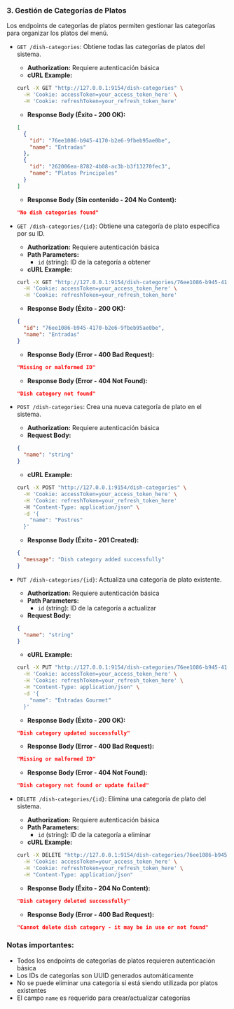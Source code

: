 ### 3. Gestión de Categorías de Platos

Los endpoints de categorías de platos permiten gestionar las categorías para organizar los platos del menú.

- `GET /dish-categories`: Obtiene todas las categorías de platos del sistema.
  - **Authorization:** Requiere autenticación básica
  - **cURL Example:**
  ```bash
  curl -X GET "http://127.0.0.1:9154/dish-categories" \
    -H 'Cookie: accessToken=your_access_token_here' \
    -H 'Cookie: refreshToken=your_refresh_token_here'
  ```
  - **Response Body (Éxito - 200 OK):**
  ```json
  [
    {
      "id": "76ee1086-b945-4170-b2e6-9fbeb95ae0be",
      "name": "Entradas"
    },
    {
      "id": "262006ea-8782-4b08-ac3b-b3f13270fec3",
      "name": "Platos Principales"
    }
  ]
  ```
  - **Response Body (Sin contenido - 204 No Content):**
  ```json
  "No dish categories found"
  ```

- `GET /dish-categories/{id}`: Obtiene una categoría de plato específica por su ID.
  - **Authorization:** Requiere autenticación básica
  - **Path Parameters:**
    - `id` (string): ID de la categoría a obtener
  - **cURL Example:**
  ```bash
  curl -X GET "http://127.0.0.1:9154/dish-categories/76ee1086-b945-4170-b2e6-9fbeb95ae0be" \
    -H 'Cookie: accessToken=your_access_token_here' \
    -H 'Cookie: refreshToken=your_refresh_token_here'
  ```
  - **Response Body (Éxito - 200 OK):**
  ```json
  {
    "id": "76ee1086-b945-4170-b2e6-9fbeb95ae0be",
    "name": "Entradas"
  }
  ```
  - **Response Body (Error - 400 Bad Request):**
  ```json
  "Missing or malformed ID"
  ```
  - **Response Body (Error - 404 Not Found):**
  ```json
  "Dish category not found"
  ```

- `POST /dish-categories`: Crea una nueva categoría de plato en el sistema.
  - **Authorization:** Requiere autenticación básica
  - **Request Body:**
  ```json
  {
    "name": "string"
  }
  ```
  - **cURL Example:**
  ```bash
  curl -X POST "http://127.0.0.1:9154/dish-categories" \
    -H 'Cookie: accessToken=your_access_token_here' \
    -H 'Cookie: refreshToken=your_refresh_token_here'
    -H "Content-Type: application/json" \
    -d '{
      "name": "Postres"
    }'
  ```
  - **Response Body (Éxito - 201 Created):**
  ```json
  {
    "message": "Dish category added successfully"
  }
  ```

- `PUT /dish-categories/{id}`: Actualiza una categoría de plato existente.
  - **Authorization:** Requiere autenticación básica
  - **Path Parameters:**
    - `id` (string): ID de la categoría a actualizar
  - **Request Body:**
  ```json
  {
    "name": "string"
  }
  ```
  - **cURL Example:**
  ```bash
  curl -X PUT "http://127.0.0.1:9154/dish-categories/76ee1086-b945-4170-b2e6-9fbeb95ae0be" \
    -H 'Cookie: accessToken=your_access_token_here' \
    -H 'Cookie: refreshToken=your_refresh_token_here' \
    -H "Content-Type: application/json" \
    -d '{
      "name": "Entradas Gourmet"
    }'
  ```
  - **Response Body (Éxito - 200 OK):**
  ```json
  "Dish category updated successfully"
  ```
  - **Response Body (Error - 400 Bad Request):**
  ```json
  "Missing or malformed ID"
  ```
  - **Response Body (Error - 404 Not Found):**
  ```json
  "Dish category not found or update failed"
  ```

- `DELETE /dish-categories/{id}`: Elimina una categoría de plato del sistema.
  - **Authorization:** Requiere autenticación básica
  - **Path Parameters:**
    - `id` (string): ID de la categoría a eliminar
  - **cURL Example:**
  ```bash
  curl -X DELETE "http://127.0.0.1:9154/dish-categories/76ee1086-b945-4170-b2e6-9fbeb95ae0be" \
    -H 'Cookie: accessToken=your_access_token_here' \
    -H 'Cookie: refreshToken=your_refresh_token_here' \
    -H "Content-Type: application/json"
  ```
  - **Response Body (Éxito - 204 No Content):**
  ```json
  "Dish category deleted successfully"
  ```
  - **Response Body (Error - 400 Bad Request):**
  ```json
  "Cannot delete dish category - it may be in use or not found"
  ```

### Notas importantes:
- Todos los endpoints de categorías de platos requieren autenticación básica
- Los IDs de categorías son UUID generados automáticamente
- No se puede eliminar una categoría si está siendo utilizada por platos existentes
- El campo `name` es requerido para crear/actualizar categorías
